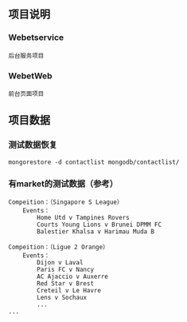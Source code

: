 ## 项目说明

### Webetservice
	后台服务项目

### WebetWeb
	前台页面项目

## 项目数据

### 测试数据恢复
	mongorestore -d contactlist mongodb/contactlist/

### 有market的测试数据（参考）

    Compeition：（Singapore S League）
        Events：
            Home Utd v Tampines Rovers
            Courts Young Lions v Brunei DPMM FC
            Balestier Khalsa v Harimau Muda B
            
    Compeition：（Ligue 2 Orange）
        Events：
            Dijon v Laval
            Paris FC v Nancy
            AC Ajaccio v Auxerre
            Red Star v Brest
            Creteil v Le Havre
            Lens v Sochaux
            ...
	...